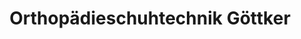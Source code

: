 ---
title: "Orthopädieschuhtechnik Göttker"
url: /berlin/orthopaedieschuhtechnik-goettker/
shop: Sanitätshaus
---